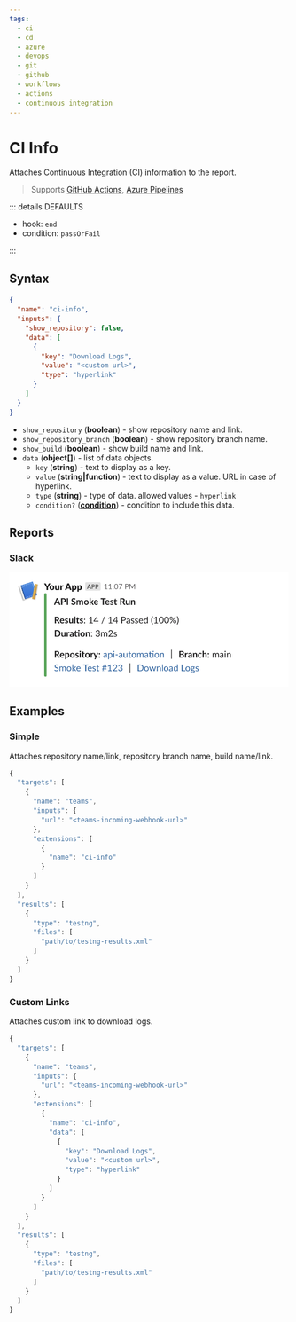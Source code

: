 ```yaml
---
tags:
  - ci
  - cd
  - azure
  - devops
  - git
  - github
  - workflows
  - actions
  - continuous integration
---
```


# CI Info

Attaches Continuous Integration (CI) information to the report.

> Supports [GitHub Actions](https://github.com/features/actions), [Azure Pipelines](https://docs.microsoft.com/en-us/azure/devops/pipelines/)

::: details DEFAULTS

- hook: `end`
- condition: `passOrFail`

:::

## Syntax

```json
{
  "name": "ci-info",
  "inputs": {
    "show_repository": false,
    "data": [
      {
        "key": "Download Logs",
        "value": "<custom url>",
        "type": "hyperlink"
      }
    ]
  }
}
```

- `show_repository` (**boolean**) - show repository name and link.
- `show_repository_branch` (**boolean**) - show repository branch name.
- `show_build` (**boolean**) - show build name and link.
- `data` (**object[]**) - list of data objects.
  - `key` (**string**) - text to display as a key.
  - `value` (**string|function**) - text to display as a value. URL in case of hyperlink.
  - `type` (**string**) - type of data. allowed values - `hyperlink`
  - `condition?` (**[condition](/guides/conditions)**) - condition to include this data.

## Reports

### Slack

![slack-link](../assets/images/slack/slack-ci-info.png)

## Examples

### Simple

Attaches repository name/link, repository branch name, build name/link.

```js
{
  "targets": [
    {
      "name": "teams",
      "inputs": {
        "url": "<teams-incoming-webhook-url>"
      },
      "extensions": [
        {
          "name": "ci-info"
        }
      ]
    }
  ],
  "results": [
    {
      "type": "testng",
      "files": [
        "path/to/testng-results.xml"
      ]
    }
  ]
}
```

### Custom Links

Attaches custom link to download logs.

```js
{
  "targets": [
    {
      "name": "teams",
      "inputs": {
        "url": "<teams-incoming-webhook-url>"
      },
      "extensions": [
        {
          "name": "ci-info",
          "data": [
            {
              "key": "Download Logs",
              "value": "<custom url>",
              "type": "hyperlink"
            }
          ]
        }
      ]
    }
  ],
  "results": [
    {
      "type": "testng",
      "files": [
        "path/to/testng-results.xml"
      ]
    }
  ]
}
```
